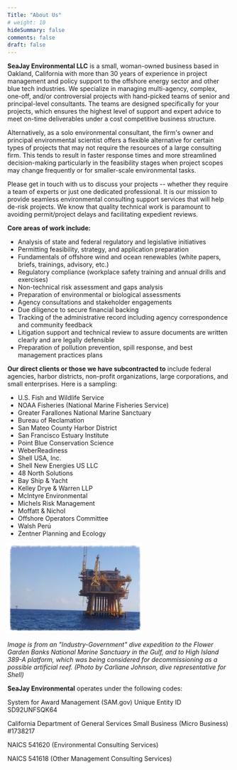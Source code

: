 ```yaml
---
Title: "About Us"
# weight: 10
hideSummary: false
comments: false
draft: false
---
```


**SeaJay Environmental LLC** is a small, woman-owned business based in Oakland, California with more than 30 years of experience in project management and policy support to the offshore energy sector and other blue tech industries. We specialize in managing multi-agency, complex, one-off, and/or controversial projects with hand-picked teams of senior and principal-level consultants. The teams are designed specifically for your projects, which ensures the highest level of support and expert advice to meet on-time deliverables under a cost competitive business structure. 

Alternatively, as a solo environmental consultant, the firm's owner and principal environmental scientist offers a flexible alternative for certain types of projects that may not require the resources of a large consulting firm. This tends to result in faster response times and more streamlined decision-making particularly in the feasibility stages when project scopes may change frequently or for smaller-scale environmental tasks. 

Please get in touch with us to discuss your projects -- whether they require a team of experts or just one dedicated professional. It is our mission to provide seamless environmental consulting support services that will help de-risk projects. We know that quality technical work is paramount to avoiding permit/project delays and facilitating expedient reviews. 

**Core areas of work include:** 

* Analysis of state and federal regulatory and legislative initiatives 
* Permitting feasibility, strategy, and application preparation
* Fundamentals of offshore wind and ocean renewables (white papers, briefs, trainings, advisory, etc.)
* Regulatory compliance (workplace safety training and annual drills and exercises)
* Non-technical risk assessment and gaps analysis
* Preparation of environmental or biological assessments
* Agency consultations and stakeholder engagements
* Due diligence to secure financial backing
* Tracking of the administrative record including agency correspondence and community feedback
* Litigation support and technical review to assure documents are written clearly and are legally defensible
* Preparation of pollution prevention, spill response, and best management practices plans

**Our direct clients or those we have subcontracted to** include federal agencies, harbor districts, non-profit organizations, large corporations, and small enterprises. Here is a sampling:

* U.S. Fish and Wildlife Service
* NOAA Fisheries (National Marine Fisheries Service)
* Greater Farallones National Marine Sanctuary
* Bureau of Reclamation
* San Mateo County Harbor District
* San Francisco Estuary Institute
* Point Blue Conservation Science
* WeberReadiness
* Shell USA, Inc.
* Shell New Energies US LLC
* 48 North Solutions
* Bay Ship & Yacht
* Kelley Drye & Warren LLP
* McIntyre Environmental
* Michels Risk Management
* Moffatt & Nichol
* Offshore Operators Committee
* Walsh Perú
* Zentner Planning and Ecology

![platform](/images/platform.png)

_Image is from an "Industry-Government" dive expedition to the Flower Garden Banks National Marine Sanctuary in the Gulf, and to High Island 389-A platform, which was being considered for decommissioning as a possible artificial reef. (Photo by Carliane Johnson, dive representative for Shell)_

**SeaJay Environmental** operates under the following codes:

System for Award Management (SAM.gov) Unique Entity ID SD92UNFSQK64

California Department of General Services Small Business (Micro Business) #1738217

NAICS 541620 (Environmental Consulting Services)

NAICS 541618 (Other Management Consulting Services)
